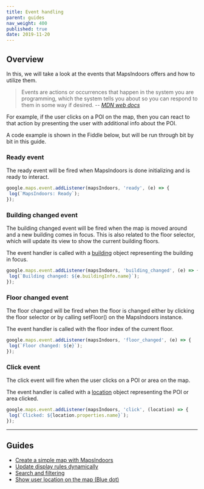 ```yaml
---
title: Event handling
parent: guides
nav_weight: 400
published: true
date: 2019-11-20
---
```

## Overview

In this, we will take a look at the events that MapsIndoors offers and how to utilize them.

>Events are actions or occurrences that happen in the system you are programming,
>which the system tells you about so you can respond to them in some way if desired.
>-- <cite>[MDN web docs](https://developer.mozilla.org/en-US/docs/Learn/JavaScript/Building_blocks/Events)</cite>

For example, if the user clicks on a POI on the map, then you can react to that action by presenting the user with additional info about the POI.

A code example is shown in the Fiddle below, but will be run through bit by bit in this guide.

 <script async src="//jsfiddle.net/mapspeople/s39hk8o7/embed/html,result/"></script>

### Ready event

The ready event will be fired when MapsIndoors is done initializing and is ready to interact.

```javascript
google.maps.event.addListener(mapsIndoors, 'ready', (e) => {
 log(`MapsIndoors: Ready`);
});
```

### Building changed event

The building changed event will be fired when the map is moved around and a new building comes in focus.
This is also related to the floor selector, which will update its view to show the current building floors.

The event handler is called with a [building](https://app.mapsindoors.com/mapsindoors/js/sdk/latest/docs/global.html#Building) object representing the building in focus.

```javascript
google.maps.event.addListener(mapsIndoors, 'building_changed', (e) => {
 log(`Building changed: ${e.buildingInfo.name}`);
});
```

### Floor changed event

The floor changed will be fired when the floor is changed either by clicking the floor selector or by calling setFloor() on the MapsIndoors instance.

The event handler is called with the floor index of the current floor.

```javascript
google.maps.event.addListener(mapsIndoors, 'floor_changed', (e) => {
 log(`Floor changed: ${e}`);
});
```

### Click event

The click event will fire when the user clicks on a POI or area on the map.

The event handler is called with a [location](https://app.mapsindoors.com/mapsindoors/js/sdk/latest/docs/global.html#Location) object representing the POI or area clicked.

```javascript
google.maps.event.addListener(mapsIndoors, 'click', (location) => {
 log(`Clicked: ${location.properties.name}`);
});
```

---

## Guides

* [Create a simple map with MapsIndoors](/../web/v3/guides/simple_map/)
* [Update display rules dynamically](/../web/v3/guides/dynamic-updates/)
* [Search and filtering](/../web/v3/guides/search_and_filtering/)
* [Show user location on the map (Blue dot)](/../web/v3/guides/show_users_position/)
